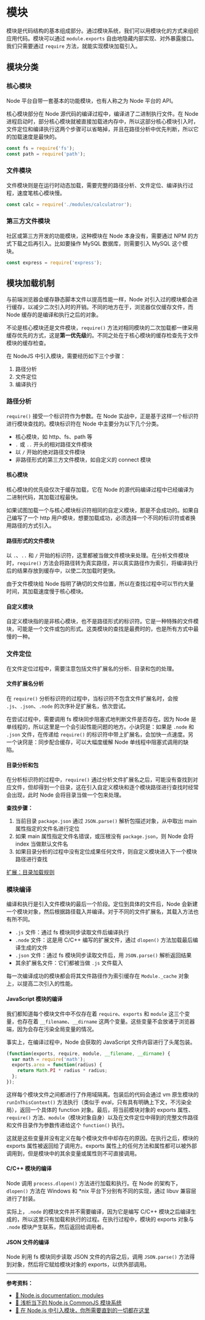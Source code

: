 # 模块

模块是代码结构的基本组成部分。通过模块系统，我们可以用模块化的方式来组织应用代码。模块可以通过 `module.exports` 自由地隐藏内部实现、对外暴露接口。我们只需要通过 `require` 方法，就能实现模块加载引入。

## 模块分类

### 核心模块

Node 平台自带一套基本的功能模块，也有人称之为 Node 平台的 API。

核心模块部分在 Node 源代码的编译过程中，编译进了二进制执行文件。在 Node 进程启动时，部分核心模块就被直接加载进内存中，所以这部分核心模块引入时，文件定位和编译执行这两个步骤可以省略掉，并且在路径分析中优先判断，所以它的加载速度是最快的。

```js
const fs = require('fs');
const path = require('path');
```

### 文件模块

文件模块则是在运行时动态加载，需要完整的路径分析、文件定位、编译执行过程，速度笔核心模块慢。

```js
const calc = require('./modules/calculatror');
```

### 第三方文件模块

社区或第三方开发的功能模块，这种模块在 Node 本身没有，需要通过 NPM 的方式下载之后再引入。比如要操作 MySQL 数据库，则需要引入 MySQL 这个模块。

```js
const express = require('express');
```

## 模块加载机制

与前端浏览器会缓存静态脚本文件以提高性能一样，Node 对引入过的模块都会进行缓存，以减少二次引入时的开销。不同的地方在于，浏览器仅仅缓存文件，而 Node 缓存的是编译和执行之后的对象。

不论是核心模块还是文件模块，`require()` 方法对相同模块的二次加载都一律采用缓存优先的方式，这是**第一优先级**的。不同之处在于核心模块的缓存检查先于文件模块的缓存检查。

在 NodeJS 中引入模块，需要经历如下三个步骤：

1. 路径分析
2. 文件定位
3. 编译执行

### 路径分析

`require()` 接受一个标识符作为参数。在 Node 实战中，正是基于这样一个标识符进行模块查找的。模块标识符在 Node 中主要分为以下几个分类。

- 核心模块，如 http、fs、path 等
- `.` 或 `..` 开头的相对路径文件模块
- 以 `/` 开始的绝对路径文件模块
- 非路径形式的第三方文件模块，如自定义的 connect 模块

#### 核心模块

核心模块的优先级仅次于缓存加载，它在 Node 的源代码编译过程中已经编译为二进制代码，其加载过程最快。

如果试图加载一个与核心模块标识符相同的自定义模块，那是不会成功的。如果自己编写了一个 http 用户模块，想要加载成功，必须选择一个不同的标识符或者换用路径的方式引入。

#### 路径形式的文件模块

以 `.`、`..` 和 `/` 开始的标识符，这里都被当做文件模块来处理。在分析文件模块时，`require()` 方法会将路径转为真实路径，并以真实路径作为索引，将编译执行后的结果存放到缓存中，以使二次加载时更快。

由于文件模块给 Node 指明了确切的文件位置，所以在查找过程中可以节约大量时间，其加载速度慢于核心模块。

#### 自定义模块

自定义模块指的是非核心模块，也不是路径形式的标识符。它是一种特殊的文件模块，可能是一个文件或包的形式。这类模块的查找是最费时的，也是所有方式中最慢的一种。

### 文件定位

在文件定位过程中，需要注意包括文件扩展名的分析、目录和包的处理。

#### 文件扩展名分析

在 `require()` 分析标识符的过程中，当标识符不包含文件扩展名时，会按 `.js`、`.json`、`.node` 的次序补足扩展名，依次尝试。

在尝试过程中，需要调用 fs 模块同步阻塞式地判断文件是否存在。因为 Node 是单线程的，所以这里是一个会引起性能问题的地方。小诀窍是：如果是 `.node` 和 `.json` 文件，在传递给 `require()` 的标识符中带上扩展名，会加快一点速度。另一个诀窍是：同步配合缓存，可以大幅度缓解 Node 单线程中阻塞式调用的缺陷。

#### 目录分析和包

在分析标识符的过程中，`require()` 通过分析文件扩展名之后，可能没有查找到对应文件，但却得到一个目录，这在引入自定义模块和逐个模块路径进行查找时经常会出现，此时 Node 会将目录当做一个包来处理。

**查找步骤：**

1. 当前目录 `package.json` 通过 `JSON.parse()` 解析包描述对象，从中取出 main 属性指定的文件名进行定位
2. 如果 main 属性指定文件名错误，或压根没有 `package.json`，则 Node 会将 index 当做默认文件名
3. 如果目录分析的过程中没有定位成果任何文件，则自定义模块进入下一个模块路径进行查找

[扩展：目录加载规则](./commonjs.md#目录的加载规则)

### 模块编译

编译和执行是引入文件模块的最后一个阶段。定位到具体的文件后，Node 会新建一个模块对象，然后根据路径载入并编译。对于不同的文件扩展名，其载入方法也有所不同。

- `.js` 文件：通过 fs 模块同步读取文件后编译执行
- `.node` 文件：这是用 C/C++ 编写的扩展文件，通过 `dlopen()` 方法加载最后编译生成的文件
- `.json` 文件：通过 fs 模块同步读取文件后，用 `JSON.parse()` 解析返回结果
- 其余扩展名文件：它们都被当做 `.js` 文件载入

每一次编译成功的模块都会将其文件路径作为索引缓存在 `Module._cache` 对象上，以提高二次引入的性能。

#### JavaScript 模块的编译

我们都知道每个模块文件中不仅存在着 `require`、`exports` 和 `module` 这三个变量，也存在着 `__filename`、`__dirname` 这两个变量。这些变量不会放诸于浏览器端，因为会存在污染全局变量的情况。

事实上，在编译过程中，Node 会获取的 JavaScript 文件内容进行了头尾包装。

```js
(function(exports, require, module, __filename, __dirname) {
  var math = require('math');
  exports.area = function(radius) {
    return Math.PI * radius * radius;
  };
});
```

这样每个模块文件之间都进行了作用域隔离。包装后的代码会通过 vm 原生模块的 `runInThisContext()` 方法执行（类似于 eval，只有具有明确上下文，不污染全局），返回一个具体的 function 对象。最后，将当前模块对象的 exports 属性、`require()` 方法、`module`（模块对象自身）以及在文件定位中得到的完整文件路径和文件目录作为参数传递给这个 `function()` 执行。

这就是这些变量并没有定义在每个模块文件中却存在的原因。在执行之后，模块的 exports 属性被返回给了调用方。exports 属性上的任何方法和属性都可以被外部调用到，但是模块中的其余变量或属性则不可直接调用。

#### C/C++ 模块的编译

Node 调用 `process.dlopen()` 方法进行加载和执行。在 Node 的架构下，`dlopen()` 方法在 Windows 和 \*nix 平台下分别有不同的实现，通过 libuv 兼容层进行了封装。

实际上，`.node` 的模块文件并不需要编译，因为它是编写 C/C++ 模块之后编译生成的，所以这里只有加载和执行的过程。在执行过程中，模块的 exports 对象与 `.node` 模块产生联系，然后返回给调用者。

#### JSON 文件的编译

Node 利用 fs 模块同步读取 JSON 文件的内容之后，调用 `JSON.parse()` 方法得到对象，然后将它赋给模块对象的 exports，以供外部调用。

---

**参考资料：**

- [📖 Node.js documentation: modules](https://nodejs.org/dist/latest-v12.x/docs/api/modules.html)
- [📝 浅析当下的 Node.js CommonJS 模块系统](https://zhuanlan.zhihu.com/p/38382637)
- [📝 在 Node.js 中引入模块，你所需要直到的一切都在这里](https://segmentfault.com/a/1190000009060866)
